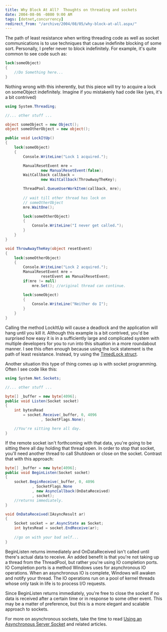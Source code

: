 ```yaml
---
title: Why Block At All?  Thoughts on threading and sockets
date: 2004-08-06 -0800 9:00 AM
tags: [dotnet,concurrency]
redirect_from: "/archive/2004/08/05/why-block-at-all.aspx/"
---
```


The path of least resistance when writing threading code as well as
socket communications is to use techniques that cause indefinite
blocking of some sort. Personally, I prefer never to block indefinitely.
For example, it's quite common to see code such as:

```csharp
lock(someObject)
{
    //Do Something here...
}
```

Nothing wrong with this inherently, but this piece will try to acquire a
lock on someObject indefinitely. Imagine if you mistakenly had code like
(yes, it's a bit contrived)

```csharp
using System.Threading;

//... other stuff ...

object someObject = new Object();
object someOtherObject = new object();

public void LockItUp()
{
    lock(someObject)
    {
        Console.WriteLine("Lock 1 acquired.");

        ManualResetEvent mre = 
                new ManualResetEvent(false);
        WaitCallback callback = 
                new WaitCallback(ThrowAwayTheKey);        

        ThreadPool.QueueUserWorkItem(callback, mre);
        
        // wait till other thread has lock on 
        // someOtherObject
        mre.WaitOne(); 

        lock(someOtherObject)
        {
            Console.WriteLine("I never get called.");
        }
    }
}

void ThrowAwayTheKey(object resetEvent)
{
    lock(someOtherObject)
    {
        Console.WriteLine("Lock 2 acquired.");
        ManualResetEvent mre = 
                resetEvent as ManualResetEvent;
        if(mre != null)
            mre.Set(); //original thread can continue.

        lock(someObject)
        {
            Console.WriteLine("Neither do I");
        }
    }
}
```

Calling the method LockItUp will cause a deadlock and the application
will hang until you kill it. Although this example is a bit contrived,
you'd be surprised how easy it is in a sufficiently large and
complicated system with multiple developers for you to run into this
situation in a more roundabout manner. I see this often enough because
using the lock statement is the path of least resistance. Instead, try
using the [TimedLock
struct](http://www.interact-sw.co.uk/iangblog/2004/03/23/locking).

Another situation this type of thing comes up is with socket
programming. Often I see code like this:

```csharp
using System.Net.Sockets;

//... other stuff ...

byte[] _buffer = new byte[4096];
public void Listen(Socket socket)
{
    int bytesRead 
        = socket.Receive(_buffer, 0, 4096
                , SocketFlags.None);

    //You're sitting here all day.
}
```

If the remote socket isn't forthcoming with that data, you're going to
be sitting there all day holding that thread open. In order to stop that
socket, you'll need another thread to call Shutdown or close on the
socket. Contrast that with this approach:

```csharp
byte[] _buffer = new byte[4096];
public void BeginListen(Socket socket)
{
    socket.BeginReceive(_buffer, 0, 4096
            , SocketFlags.None
            , new AsyncCallback(OnDataReceived)
            , socket);
    //returns immediately.
}

void OnDataReceived(IAsyncResult ar)
{
    Socket socket = ar.AsyncState as Socket;
    int bytesRead = socket.EndReceive(ar);
    
    //go on with your bad self...
}
```

BeginListen returns immediately and OnDataReceived isn't called until
there's actual data to receive. An added benefit is that you're not
taking up a thread from the ThreadPool, but rather you're using IO
completion ports. IO Completion ports is a method Windows uses for
asynchronous IO operations. When an asynchronous IO is complete, Windows
will awaken and notify your thread. The IO operations run on a pool of
kernel threads whose only task in life is to process I/O requests.

Since BeginListen returns immediately, you're free to close the socket
if no data is received after a certain time or in response to some other
event. This may be a matter of preference, but this is a more elegant
and scalable approach to sockets.

For more on asynchronous sockets, take the time to read [Using an
Asynchronous Server
Socket](http://msdn.microsoft.com/library/default.asp?url=/library/en-us/cpguide/html/cpconUsingNon-blockingClientSocket.asp)
and related articles.

